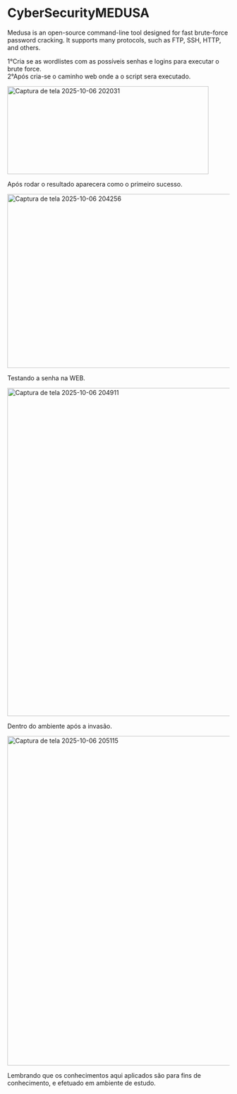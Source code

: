 # CyberSecurityMEDUSA
Medusa is an open-source command-line tool designed for fast brute-force password cracking. It supports many protocols, such as FTP, SSH, HTTP, and others.

1°Cria se as wordlistes com as possíveis senhas e logins para executar o brute force.\
2°Após cria-se o caminho web onde a o script sera executado.

<img width="456" height="199" alt="Captura de tela 2025-10-06 202031" src="https://github.com/user-attachments/assets/5098ff7a-e71a-4d00-93f1-8528fd7a0fde" />

Após rodar o resultado aparecera como o primeiro sucesso.

<img width="1713" height="394" alt="Captura de tela 2025-10-06 204256" src="https://github.com/user-attachments/assets/a9a9450f-d9df-4a1d-9d64-703751ddc91f" />

Testando a senha na WEB.

<img width="1248" height="743" alt="Captura de tela 2025-10-06 204911" src="https://github.com/user-attachments/assets/7ef9f897-5f72-4694-85e1-34f85ccd85b5" />

Dentro do ambiente após a invasão.

<img width="1024" height="746" alt="Captura de tela 2025-10-06 205115" src="https://github.com/user-attachments/assets/7fa314a6-9343-496c-8c94-724e661978f4" />

Lembrando que os conhecimentos aqui aplicados são para fins de conhecimento, e efetuado em ambiente de estudo.
